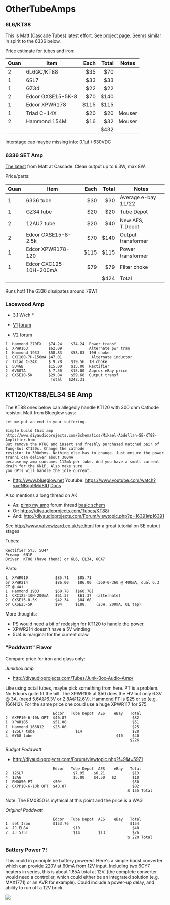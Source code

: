 # OtherTubeAmps

### 6L6/KT88

This is Matt (Cascade Tubes) latest effort.  See [project page](https://www.cascadetubes.com/the-6l6-spalted-alder-amp/).  Seems similar in spirit to the 6336 below.  

Price estimate for tubes and iron:

| Quan | Item              | Each | Total | Notes  |
|------|-------------------|-----:|------:|--------|
| 2    | 6L6GC/KT88        |  $35 |   $70 |        |
| 1    | 6SL7              |  $33 |   $33 |        |
| 1    | GZ34              |  $22 |   $22 |        |
| 2    | Edcor GXSE15-5K-8 |  $70 |  $140 |        |
| 1    | Edcor XPWR178     | $115 |  $115 |        |
| 1    | Triad C-14X       |  $20 |   $20 | Mouser |
| 2    | Hammond 154M      |  $16 |   $32 | Mouser |
|      |                   |      |  $432 |        |

Interstage cap maybe missing info: 0.1µf / 630VDC

### 6336 SET Amp

[The latest](https://www.cascadetubes.com/the-6336-set-amp/) from Matt at Cascade.  Clean output up to 6.3W, max 8W.

Price/parts:

| Quan | Item                   | Each | Total | Notes               |
|------|------------------------|-----:|------:|---------------------|
| 1    | 6336 tube              |  $30 |   $30 | Average e-bay 11/22 |
| 1    | GZ34 tube              |  $20 |   $20 | Tube Depot          |
| 2    | 12AU7 tube             |  $20 |   $40 | New AES, T.Depot    |
| 2    | Edcor GXSE15-8-2.5k    |  $70 |  $140 | Output transformer  |
| 1    | Edcor XPWR178-120      | $115 |  $115 | Power transformer   |
| 1    | Edcor CXC125-10H-200mA |  $79 |   $79 | Filter choke        |
|      |                        |      |  $424 | Total               |

Runs hot!  The 6336 dissipates around 79W!



### Lacewood Amp

* 3.1 W/ch *

 * [V1](http://www.cascadetubes.com/the-6v6-lacewood-amp/) [forum](http://diyaudioprojects.com/Forum/viewtopic.php?f=9&t=3274)
 * [V2](http://www.cascadetubes.com/the-6v6-lacewood-amp-v2-0/) [forum](http://diyaudioprojects.com/Forum/viewtopic.php?f=9&t=5736)

```
1  Hammond 270FX   $74.24    $74.24  Power transf
1  XPWR163         $62.09            Alternate pwr tran
1  Hammond 193J    $58.83    $58.83  10H choke
1  CXC100-7H-150mA $47.01             Alternate inductor
2  Triad C-24X     $ 9.78    $19.56  1H choke
1  5U4GB           $15.00    $15.00  Rectifier
2  6V6GTA          $ 7.50    $15.00  Approx eBay price
2  GXSE10-5K       $29.84    $59.68  Output transf
                    Total   $242.31
```

## KT120/KT88/EL34 SE Amp

The KT88 ones below can allegedly handle KT120 with 300 ohm Cathode resistor.  Matt from Blueglow says:

```
Let me put an end to your suffering.

Simple build this amp http://www.diyaudioprojects.com/Schematics/Mikael-Abdellah-SE-KT88-Amplifier.htm
But remove the KT88 and insert and freshly purchased matched pair of Tung-Sol KT120s. Change the cathode
resistor to 300ohms. Nothing else has to change. Just ensure the power tranni can deliver about 300mA
because my amp consumes 112mA per tube. And you have a small current drain for the 6N1P. Also make sure
you OPTs will handle the idle current.
```

 * http://www.blueglow.net Youtube: https://www.youtube.com/watch?v=eNBgo9Md8IU  [Docs](https://drive.google.com/drive/folders/17jRI1lE_Vf9_Pq64LbT-PHy3pLpW1vuj?usp=sharing)


Also mentions a long thread on AK

 * As: [pimp my amp](http://diyaudioprojects.com/Forum/viewtopic.php?f=9&t=3915) forum thread [basic schem](http://www.diyaudioprojects.com/Schematics/Mikael-Abdellah-SE-KT88-Amplifier.htm)
 * Or: https://diyaudioprojects.com/Tubes/KT88/
 * And: http://diyaudioprojects.com/Forum/viewtopic.php?p=16391#p16391

See http://www.valvewizard.co.uk/se.html for a great tutorial on SE output stages

Tubes:
```
Rectifier 5Y3, 5U4*
Preamp  6N1P
Driver  KT88 (have them!) or 6L6, EL34, 6CA7
```

Parts:
```
1  XPWR010            $85.71    $85.71
or XPWR214            $86.00    $86.00  (360-0-360 @ 400mA, dual 6.3 CT @ 4A)
1  Hammond 193J       $60.78   ($60.78)
1  CXC125-10H-200mA   $61.37    $61.37  (alternate)
2  GXSE15-8-5K        $42.34    $84.68
or CXSE25-5K          $94      $188.    (25W, 200mA, UL tap)
```

More thoughts:

 * PS would need a bit of redesign for KT120 to handle the power.
 * XPWR214 doesn't have a 5V winding
 * 5U4 is marginal for the current draw



### "Poddwatt" Flavor

Compare price for iron and glass only:

*Junkbox amp*

 * http://diyaudioprojects.com/Tubes/Junk-Box-Audio-Amp/

Like using octal tubes, maybe pick something from here.
PT is a problem.  No Edcors quite fit the bill.  The XPWR105 at $50
does the HV but only 6.3V @ 3A.  (need 5.6A@6.3V or 2.8A@12.6V).
Hammond FT is $25 or so (e.g. 166N12).  For the same price one
could use a huge XPWR117 for $75.

```
                     Edcor   Tube Depot  AES    eBay   Total
2  GXPP10-6-10k OPT  $40.87                             $82
1  XPWR105           $51.00                             $51
1  Hammond 166N12    $25.00                             $25
2  12SL7 tube                  $14                      $28
4  6Y6G tube                                     $10    $40
                                                       $226
```

*Budget Poddwatt*

 * http://diyaudioprojects.com/Forum/viewtopic.php?f=9&t=5971

```
                     Edcor   Tube Depot  AES    eBay   Total
2  12SL7                      $7.95    $6.21            $13
4  12A6                       $5.00    $4.50   $2       $10
1  EM0850 PT         $50*                               $50
2  GXPP10-6-10k OPT  $40.87                             $82
                                                      $ 155 Total
```

Note: The EM0850 is mythical at this point and the price is a WAG

*Original Poddwatt*

```
                     Edcor   Tube Depot  AES    eBay   Total
1  set Iron          $153.76                           $154
4  JJ EL84                    $10                       $40
2  JJ 5751                    $14        $13            $26
                                                      $ 220 Total
```

### Battery Power ?!

This could in principle be battery powered.  Here's a simple boost converter which can provide 220V at 60mA from 12V input.  Including two 6CY7 heaters in series, this is about 1.85A total at 12V.  (the complete converter would need a controller, which could either be an integrated solution (e.g. MAX1771) or an AVR for example).  Could include a power-up delay, and ability to run off a 12V brick.

<img src="http://ohm.bu.edu/~hazen/TubeAmp/BatteryPower/BoostConverter.png">


